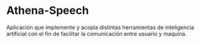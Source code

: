 # Athena-Speech
Aplicación que implemente y acopla distintas herramientas de inteligencia artificial con el fin de facilitar la comunicación entre usuario y maquina. 
